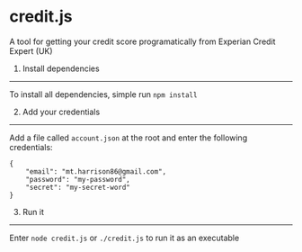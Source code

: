 credit.js
=========

A tool for getting your credit score programatically from Experian Credit Expert (UK)

1. Install dependencies
---------------------

To install all dependencies, simple run `npm install`

2. Add your credentials
---------------------

Add a file called `account.json` at the root and enter the following credentials:

	{
		"email": "mt.harrison86@gmail.com",
		"password": "my-password",
		"secret": "my-secret-word"
	}

3. Run it
---------------------

Enter `node credit.js` or `./credit.js` to run it as an executable
